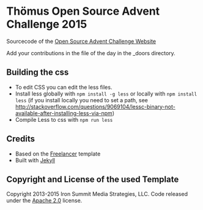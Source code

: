 # Thömus Open Source Advent Challenge 2015

Sourcecode of the [Open Source Advent Challenge Website](http://puzzle.github.io/opensource-advent-challenge-2015/)

Add your contributions in the file of the day in the _doors directory.

## Building the css

* To edit CSS you can edit the less files.
* Install less globally with `npm install -g less` or locally with `npm install less` (if you install locally you need to set a path, see http://stackoverflow.com/questions/9069104/lessc-binary-not-available-after-installing-less-via-npm)
* Compile Less to css with `npm run less`

## Credits
* Based on the [Freelancer](http://startbootstrap.com/template-overviews/freelancer/) template
* Built with [Jekyll](https://jekyllrb.com/)

## Copyright and License of the used Template

Copyright 2013-2015 Iron Summit Media Strategies, LLC. Code released under the [Apache 2.0](https://github.com/puzzle/opensource-advent-challenge-2015/blob/master/LICENSE) license.
